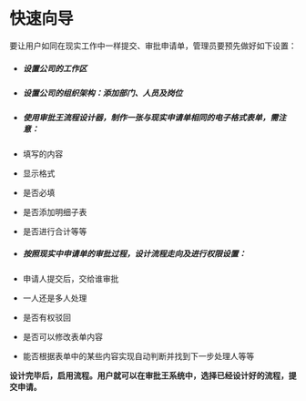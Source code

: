 # 快速向导
要让用户如同在现实工作中一样提交、审批申请单，管理员要预先做好如下设置：

- ##### 设置公司的工作区
- ##### 设置公司的组织架构：添加部门、人员及岗位
- ##### 使用审批王流程设计器，制作一张与现实申请单相同的电子格式表单，需注意：
- 填写的内容
- 显示格式
- 是否必填
- 是否添加明细子表
- 是否进行合计等等

- ##### 按照现实中申请单的审批过程，设计流程走向及进行权限设置：
- 申请人提交后，交给谁审批
- 一人还是多人处理
- 是否有权驳回
- 是否可以修改表单内容
- 能否根据表单中的某些内容实现自动判断并找到下一步处理人等等

**设计完毕后，启用流程。用户就可以在审批王系统中，选择已经设计好的流程，提交申请。**
